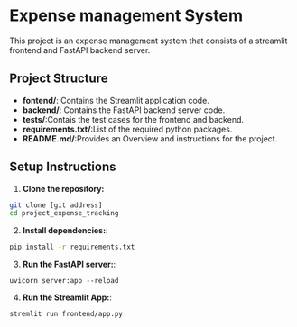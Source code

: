 # Expense management System

This project is an expense management system that consists of a streamlit frontend and FastAPI backend server.


## Project Structure


- **fontend/**: Contains the Streamlit application code.
- **backend/**: Contains the FastAPI backend server code.
- **tests/**:Contais the test cases for the frontend and backend.
- **requirements.txt/**:List of the required python packages.
- **README.md/**:Provides an Overview and instructions for the project.

## Setup Instructions

1. **Clone the repository:**
```bash
git clone [git address]
cd project_expense_tracking
```


2. **Install dependencies:**:

```bash
pip install -r requirements.txt
```

3. **Run the FastAPI server:**:
```commandline
uvicorn server:app --reload
```

4. **Run the Streamlit App:**:
```commandline
stremlit run frontend/app.py
```